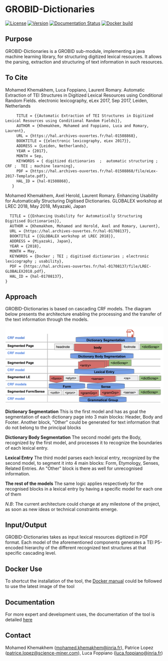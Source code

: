 # GROBID-Dictionaries

[![License](http://img.shields.io/:license-apache-blue.svg)](http://www.apache.org/licenses/LICENSE-2.0.html)
[![Version](https://img.shields.io/badge/version-0.4.3--SNAPSHOT-pink.svg)](https://github.com/MedKhem/grobid-dictionaries/blob/master/README.md)
[![Documentation Status](https://readthedocs.org/projects/grobid-dictionaries/badge/?version=latest)](https://readthedocs.org/projects/grobid-dictionaries/?badge=latest) 
[![Docker build](https://dockerbuildbadges.quelltext.eu/status.svg?organization=medkhem&repository=grobid-dictionaries)](https://hub.docker.com/r/medkhem/grobid-dictionaries/builds/)
## Purpose

GROBID-Dictionaries is a GROBID sub-module, implementing a java machine learning library, for structuring digitized lexical resources. It allows the parsing, extraction and structuring of text information in such resources. 

## To Cite

Mohamed Khemakhem, Luca Foppiano, Laurent Romary. Automatic Extraction of TEI Structures in Digitized Lexical Resources using Conditional Random Fields. electronic lexicography, eLex 2017, Sep 2017, Leiden, Netherlands
```@inproceedings{khemakhem:hal-01508868,
     TITLE = {{Automatic Extraction of TEI Structures in Digitized Lexical Resources using Conditional Random Fields}},
     AUTHOR = {Khemakhem, Mohamed and Foppiano, Luca and Romary, Laurent},
     URL = {https://hal.archives-ouvertes.fr/hal-01508868},
     BOOKTITLE = {{electronic lexicography, eLex 2017}},
     ADDRESS = {Leiden, Netherlands},
     YEAR = {2017},
     MONTH = Sep,
     KEYWORDS = { digitized dictionaries  ;  automatic structuring ;  CRF ;  TEI ; machine learning},
     PDF = {https://hal.archives-ouvertes.fr/hal-01508868/file/eLex-2017-Template.pdf},
     HAL_ID = {hal-01508868},
   }
```

Mohamed Khemakhem, Axel Herold, Laurent Romary. Enhancing Usability for Automatically Structuring Digitised Dictionaries. GLOBALEX workshop at LREC 2018, May 2018, Miyazaki, Japan
```@inproceedings{khemakhem:hal-01708137,
  TITLE = {{Enhancing Usability for Automatically Structuring Digitised Dictionaries}},
  AUTHOR = {Khemakhem, Mohamed and Herold, Axel and Romary, Laurent},
  URL = {https://hal.archives-ouvertes.fr/hal-01708137},
  BOOKTITLE = {{GLOBALEX workshop at LREC 2018}},
  ADDRESS = {Miyazaki, Japan},
  YEAR = {2018},
  MONTH = May,
  KEYWORDS = {Docker ; TEI ; digitised dictionaries ; electronic lexicography ; usability},
  PDF = {https://hal.archives-ouvertes.fr/hal-01708137/file/LREC-GLOBALEX2018.pdf},
  HAL_ID = {hal-01708137},
}
```
## Approach

GROBID-Dictionaries is based on cascading CRF models. The diagram below presents the architecture enabling the processing and the transfer of the text information through the models.

![GROBID Dictionaries Structure](docs/img/modelsIn.png)

__Dictionary Segmentation__
This is the first model and has as goal the segmentation of each dictionary page into 3 main blocks: Header, Body and Footer. Another block, "Other" could be generated for text information that do not belong to the principal blocks

__Dictionary Body Segmentation__
The second model gets the Body, recognized by the first model, and processes it to recognize the boundaries of each lexical entry.

__Lexical Entry__
The third model parses each lexical entry, recognized by the second model, to segment it into 4 main blocks: Form, Etymology, Senses, Related Entries. An "Other" block is there as well for unrecognised information. 


__The rest of the models__
The same logic applies respectively for the recognised blocks in a lexical entry by having a specific model for each one of them


*N.B*: The current architecture could change at any milestone of the project, as soon as new ideas or technical constraints emerge. 

## Input/Output

GROBID-Dictionaries takes as input lexical resources digitized in PDF format. Each model of the aforementioned components generates a TEI P5-encoded hierarchy of the different recognized text structures at that specific cascading level.

## Docker Use
To shortcut the installation of the tool, the [Docker manual](https://github.com/MedKhem/grobid-dictionaries/wiki/Docker_Instructions) could be followed to use the latest image of the tool

## Documentation
For more expert and development uses, the documentation of the tool is detailed [here](http://grobid-dictionaries.readthedocs.io/en/latest/)



## Contact
Mohamed Khemakhem (<mohamed.khemakhem@inria.fr>), Patrice Lopez (<patrice.lopez@science-miner.com>), Luca Foppiano (<luca.foppiano@inria.fr>)
